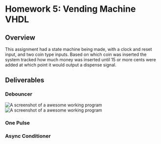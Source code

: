 # Homework 5: Vending Machine VHDL

## Overview

This assignment had a state machine being made, with a clock and reset input, and two coin type inputs. Based on which coin was inserted the system tracked how much money was inserted until 15 or more cents were added at which point it would output a dispense signal.

## Deliverables

### Debouncer
![A screenshot of a awesome working program](assets/Kirkland_Homework06_Waveform.png)
![A screenshot of a awesome working program](assets/Kirkland_Homework06_Transcript.png)

### One Pulse

### Async Conditioner
